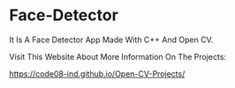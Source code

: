 # Face-Detector

It Is A Face Detector App Made With C++ And Open CV.

Visit This Website About More Information On The Projects:

https://code08-ind.github.io/Open-CV-Projects/
